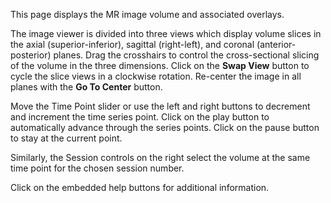 This page displays the MR image volume and associated overlays.

The image viewer is divided into three views which display volume
slices in the axial (superior-inferior), sagittal (right-left), and
coronal (anterior-posterior) planes. Drag the crosshairs to control the
cross-sectional slicing of the volume in the three dimensions. Click on
the **Swap View** button to cycle the slice views in a clockwise rotation.
Re-center the image in all planes with the **Go To Center** button.

Move the Time Point slider or use the left
<span class="fa fa-step-backward"></span> and right
<span class="fa fa-step-forward"></span> buttons to
decrement and increment the time series point. Click on the play
<span class="fa fa-play"></span> button to automatically
advance through the series points. Click on the pause
<span class="fa fa-pause"></span> button to stay at the
current point.

Similarly, the Session controls on the right select the volume at the
same time point for the chosen session number.

Click on the embedded
<span class="fa fa-question-circle"></span>
help buttons for additional information.

